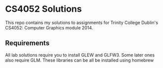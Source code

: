 CS4052 Solutions
================

This repo contains my solutions to assignments for Trinity College Dublin's CS4052: Computer Graphics
module 2014.

## Requirements

All lab solutions require you to install GLEW and GLFW3. Some later ones also require GLM. These libraries can be all be installed using homebrew
